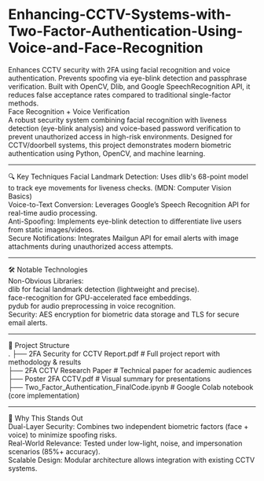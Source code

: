 # Enhancing-CCTV-Systems-with-Two-Factor-Authentication-Using-Voice-and-Face-Recognition
Enhances CCTV security with 2FA using facial recognition and voice authentication. Prevents spoofing via eye-blink detection and passphrase verification. Built with OpenCV, Dlib, and Google SpeechRecognition API, it reduces false acceptance rates compared to traditional single-factor methods. <br>
Face Recognition + Voice Verification <br>
A robust security system combining facial recognition with liveness detection (eye-blink analysis) and voice-based password verification to prevent unauthorized access in high-risk environments. Designed for CCTV/doorbell systems, this project demonstrates modern biometric authentication using Python, OpenCV, and machine learning.
<hr>
🔍 Key Techniques
Facial Landmark Detection: Uses dlib's 68-point model to track eye movements for liveness checks. (MDN: Computer Vision Basics)<br>
Voice-to-Text Conversion: Leverages Google’s Speech Recognition API for real-time audio processing. <br>
Anti-Spoofing: Implements eye-blink detection to differentiate live users from static images/videos.<br>
Secure Notifications: Integrates Mailgun API for email alerts with image attachments during unauthorized access attempts. <br>
<hr>
🛠 Notable Technologies<br>
Non-Obvious Libraries:<br>
dlib for facial landmark detection (lightweight and precise).<br>
face-recognition for GPU-accelerated face embeddings.<br>
pydub for audio preprocessing in voice recognition.<br>
Security: AES encryption for biometric data storage and TLS for secure email alerts.<br>
<hr>
📂 Project Structure<br>
.
├── 2FA Security for CCTV Report.pdf      # Full project report with methodology & results <br>
├── 2FA CCTV Research Paper # Technical paper for academic audiences <br> 
├── Poster 2FA CCTV.pdf              # Visual summary for presentations <br>
├── Two_Factor_Authentication_FinalCode.ipynb  # Google Colab notebook (core implementation) <br>
<hr>
🎯 Why This Stands Out<br>
Dual-Layer Security: Combines two independent biometric factors (face + voice) to minimize spoofing risks.<br>
Real-World Relevance: Tested under low-light, noise, and impersonation scenarios (85%+ accuracy).<br>
Scalable Design: Modular architecture allows integration with existing CCTV systems.<br>
